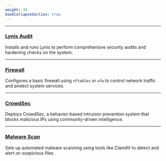 ```yaml
---
weight: 30
bookCollapseSection: true
---
```



---
### [**Lynis Audit**](/docs/roles/security/lynis)

Installs and runs Lynis to perform comprehensive security audits and hardening checks on the system.

---

### [**Firewall**](/docs/roles/security/firewall)

Configures a basic firewall using `nftables` or `ufw` to control network traffic and protect system services.

---

### [**CrowdSec**](/docs/roles/security/crowdsec)

Deploys CrowdSec, a behavior-based intrusion prevention system that blocks malicious IPs using community-driven intelligence.

---

### [**Malware Scan**](/docs/roles/security/malware-scan)

Sets up automated malware scanning using tools like ClamAV to detect and alert on suspicious files.
